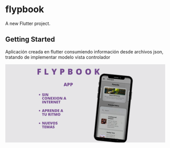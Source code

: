 # flypbook

A new Flutter project.

## Getting Started

Aplicación creada en flutter consumiendo información desde archivos json, tratando de implementar modelo vista controlador

![](https://raw.githubusercontent.com/RogelioDaniel/flypbook/master/Dise%C3%B1o%20sin%20t%C3%ADtulo.png)
